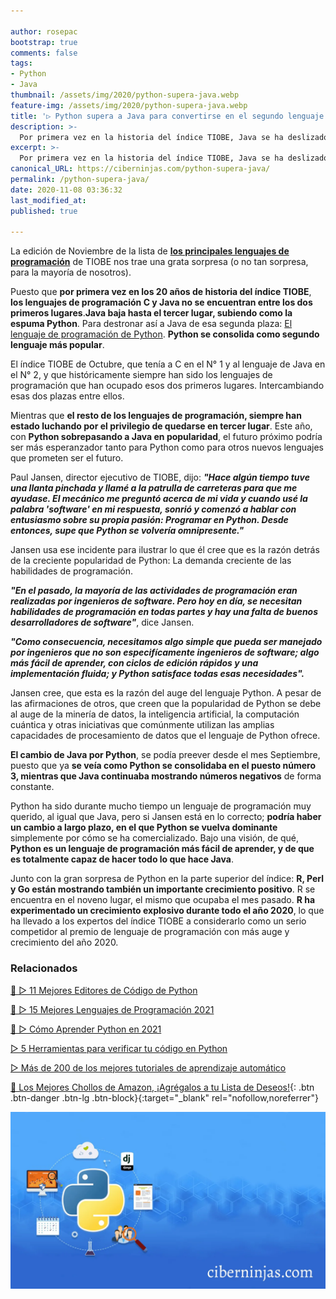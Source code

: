 ```yaml
---

author: rosepac
bootstrap: true
comments: false
tags:
- Python
- Java
thumbnail: /assets/img/2020/python-supera-java.webp
feature-img: /assets/img/2020/python-supera-java.webp
title: '▷ Python supera a Java para convertirse en el segundo lenguaje de programación más popular'
description: >-
  Por primera vez en la historia del índice TIOBE, Java se ha deslizado fuera de los dos primeros, dejando a Python para ocupar el lugar detrás del actual campeón, C.
excerpt: >-
  Por primera vez en la historia del índice TIOBE, Java se ha deslizado fuera de los dos primeros, dejando a Python para ocupar el lugar detrás del actual campeón, C.
canonical_URL: https://ciberninjas.com/python-supera-java/
permalink: /python-supera-java/
date: 2020-11-08 03:36:32
last_modified_at: 
published: true

---
```


La edición de Noviembre de la lista de [**los principales lenguajes de programación**](https://ciberninjas.com/15-mejores-lenguajes-programacion/) de TIOBE nos trae una grata sorpresa (o no tan sorpresa, para la mayoría de nosotros).

Puesto que **por primera vez en los 20 años de historia del índice TIOBE**, **los lenguajes de programación C y Java no se encuentran entre los dos primeros lugares**.**Java baja hasta el tercer lugar, subiendo como la espuma Python**. Para destronar así a Java de esa segunda plaza: [El lenguaje de programación de Python](https://ciberninjas.com/python/). **Python se consolida como segundo lenguaje más popular**.

El índice TIOBE de Octubre, que tenía a C en el N° 1 y al lenguaje de Java en el N° 2, y que históricamente siempre han sido los lenguajes de programación que han ocupado esos dos primeros lugares. Intercambiando esas dos plazas entre ellos.

Mientras que **el resto de los lenguajes de programación, siempre han estado luchando por el privilegio de quedarse en tercer lugar**. Este año, con **Python sobrepasando a Java en popularidad**, el futuro próximo podría ser más esperanzador tanto para Python como para otros nuevos lenguajes que prometen ser el futuro.

Paul Jansen, director ejecutivo de TIOBE, dijo: ***"Hace algún tiempo tuve una llanta pinchada y llamé a la patrulla de carreteras para que me ayudase. El mecánico me preguntó acerca de mi vida y cuando usé la palabra 'software' en mi respuesta, sonrió y comenzó a hablar con entusiasmo sobre su propia pasión: Programar en Python. Desde entonces, supe que Python se volvería omnipresente."***

Jansen usa ese incidente para ilustrar lo que él cree que es la razón detrás de la creciente popularidad de Python: La demanda creciente de las habilidades de programación.

***"En el pasado, la mayoría de las actividades de programación eran realizadas por ingenieros de software. Pero hoy en día, se necesitan habilidades de programación en todas partes y hay una falta de buenos desarrolladores de software"***, dice Jansen.

***"Como consecuencia, necesitamos algo simple que pueda ser manejado por ingenieros que no son especifícamente ingenieros de software; algo más fácil de aprender, con ciclos de edición rápidos y una implementación fluida; y Python satisface todas esas necesidades".***

Jansen cree, que esta es la razón del auge del lenguaje Python. A pesar de las afirmaciones de otros, que creen que la popularidad de Python se debe al auge de la minería de datos, la inteligencia artificial, la computación cuántica y otras iniciativas que comúnmente utilizan las amplias capacidades de procesamiento de datos que el lenguaje de Python ofrece.

**El cambio de Java por Python**, se podía preever desde el mes Septiembre, puesto que ya **se veía como Python se consolidaba en el puesto número 3, mientras que Java continuaba mostrando números negativos** de forma constante.

Python ha sido durante mucho tiempo un lenguaje de programación muy querido, al igual que Java, pero si Jansen está en lo correcto; **podría haber un cambio a largo plazo, en el que Python se vuelva dominante** simplemente por cómo se ha comercializado. Bajo una visión, de qué, **Python es un lenguaje de programación más fácil de aprender, y de que es totalmente capaz de hacer todo lo que hace Java**.

Junto con la gran sorpresa de Python en la parte superior del índice: **R, Perl y Go están mostrando también un importante crecimiento positivo**. R se encuentra en el noveno lugar, el mismo que ocupaba el mes pasado. **R ha experimentado un crecimiento explosivo durante todo el año 2020**, lo que ha llevado a los expertos del índice TIOBE a considerarlo como un serio competidor al premio de lenguaje de programación con más auge y crecimiento del año 2020.

### **Relacionados** <!-- omit in toc -->

[🥇 ▷ 11 Mejores Editores de Código de Python](https://ciberninjas.com/mejores-ide-python/)

[🥇 ▷ 15 Mejores Lenguajes de Programación 2021](https://ciberninjas.com/15-mejores-lenguajes-programacion/)

[🥇 ▷ Cómo Aprender Python en 2021](https://ciberninjas.com/python/)

[▷ 5 Herramientas para verificar tu código en Python](https://ciberninjas.com/python-5-herramientas-limpiar-codigo/)

[▷ Más de 200 de los mejores tutoriales de aprendizaje automático](https://ciberninjas.com/aprendizaje-automatico-cursos-ingles/)

[🛒 Los Mejores Chollos de Amazon, ¡Agrégalos a tu Lista de Deseos!](/amazon/ "Los Mejores Chollos de Amazon, Ofertas Flash, Black Monday y Amazon Prime Day"){: .btn .btn-danger .btn-lg .btn-block}{:target="_blank" rel="nofollow,noreferrer"}

![Python supera a Java para convertirse en el segundo lenguaje de programación más popular](/assets/img/2020/python-supera-java.webp)